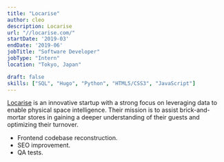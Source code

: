 ```yaml
---
title: "Locarise"
author: cleo
description: Locarise
url: "//locarise.com/"
startDate: '2019-03'
endDate: '2019-06'
jobTitle: "Software Developer"
jobType: "Intern"
location: "Tokyo, Japan"

draft: false
skills: ["SQL", "Hugo", "Python", "HTML5/CSS3", "JavaScript"]
---
```

[Locarise](https://locarise.com/) is an innovative startup with a strong focus on leveraging data to enable physical space intelligence. Their mission is to assist brick-and-mortar stores in gaining a deeper understanding of their guests and optimizing their turnover. 
- Frontend codebase reconstruction.
- SEO improvement.
- QA tests.